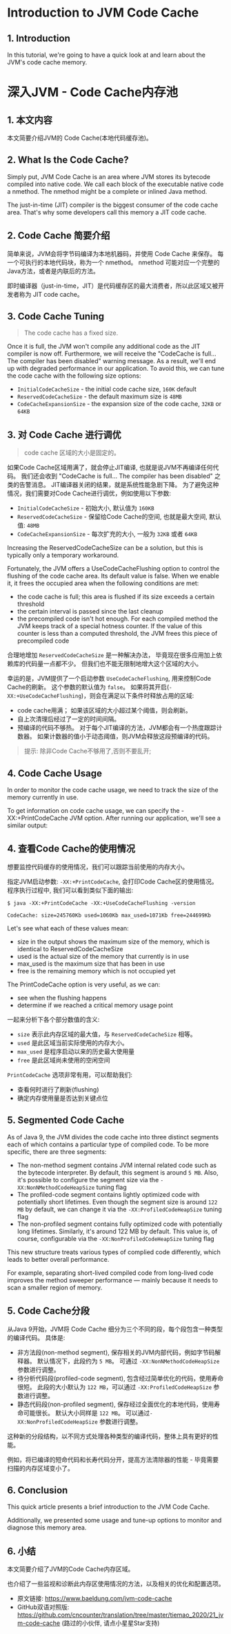 # Introduction to JVM Code Cache

## 1. Introduction

In this tutorial, we're going to have a quick look at and learn about the JVM's code cache memory.

# 深入JVM - Code Cache内存池

## 1. 本文内容

本文简要介绍JVM的 Code Cache(本地代码缓存池)。

## 2. What Is the Code Cache?

Simply put, JVM Code Cache is an area where JVM stores its bytecode compiled into native code. We call each block of the executable native code a nmethod. The nmethod might be a complete or inlined Java method.

The just-in-time (JIT) compiler is the biggest consumer of the code cache area. That's why some developers call this memory a JIT code cache.

## 2. Code Cache 简要介绍

简单来说，JVM会将字节码编译为本地机器码，并使用 Code Cache 来保存。
每一个可执行的本地代码块，称为一个 nmethod。
nmethod 可能对应一个完整的Java方法，或者是内联后的方法。

即时编译器（just-in-time，JIT）是代码缓存区的最大消费者，所以此区域又被开发者称为 JIT code cache。

## 3. Code Cache Tuning

> The code cache has a fixed size.

Once it is full, the JVM won't compile any additional code as the JIT compiler is now off. Furthermore, we will receive the "CodeCache is full… The compiler has been disabled" warning message. As a result, we'll end up with degraded performance in our application. To avoid this, we can tune the code cache with the following size options:

- `InitialCodeCacheSize` - the initial code cache size, `160K` default
- `ReservedCodeCacheSize` - the default maximum size is `48MB`
- `CodeCacheExpansionSize` - the expansion size of the code cache, `32KB` or `64KB`

## 3. 对 Code Cache 进行调优

> code cache 区域的大小是固定的。

如果Code Cache区域用满了，就会停止JIT编译, 也就是说JVM不再编译任何代码。
我们还会收到 "CodeCache is full… The compiler has been disabled" 之类的告警消息。
JIT编译器关闭的结果，就是系统性能急剧下降。
为了避免这种情况，我们需要对Code Cache进行调优，例如使用以下参数:

- `InitialCodeCacheSize` - 初始大小, 默认值为 `160KB`
- `ReservedCodeCacheSize` - 保留给Code Cache的空间, 也就是最大空间, 默认值:  `48MB`
- `CodeCacheExpansionSize` - 每次扩充的大小, 一般为 `32KB` 或者 `64KB`


Increasing the ReservedCodeCacheSize can be a solution, but this is typically only a temporary workaround.

Fortunately, the JVM offers a UseCodeCacheFlushing option to control the flushing of the code cache area. Its default value is false. When we enable it, it frees the occupied area when the following conditions are met:

- the code cache is full; this area is flushed if its size exceeds a certain threshold
- the certain interval is passed since the last cleanup
- the precompiled code isn't hot enough. For each compiled method the JVM keeps track of a special hotness counter. If the value of this counter is less than a computed threshold, the JVM frees this piece of precompiled code

合理地增加 `ReservedCodeCacheSize` 是一种解决办法， 毕竟现在很多应用加上依赖库的代码量一点都不少。
但我们也不能无限制地增大这个区域的大小。

幸运的是，JVM提供了一个启动参数 `UseCodeCacheFlushing`, 用来控制Code Cache的刷新。 这个参数的默认值为 `false`。
如果将其开启(`-XX:+UseCodeCacheFlushing`)，则会在满足以下条件时释放占用的区域:

- code cache用满； 如果该区域的大小超过某个阈值，则会刷新。
- 自上次清理后经过了一定的时间间隔。
- 预编译的代码不够热。 对于每个JIT编译的方法，JVM都会有一个热度跟踪计数器。 如果计数器的值小于动态阈值，则JVM会释放这段预编译的代码。

> 提示: 除非Code Cache不够用了,否则不要乱开;

## 4. Code Cache Usage

In order to monitor the code cache usage, we need to track the size of the memory currently in use.

To get information on code cache usage, we can specify the -XX:+PrintCodeCache JVM option. After running our application, we'll see a similar output:

## 4. 查看Code Cache的使用情况

想要监控代码缓存的使用情况，我们可以跟踪当前使用的内存大小。

指定JVM启动参数: `-XX:+PrintCodeCache`, 会打印Code Cache区的使用情况。
程序执行过程中, 我们可以看到类似下面的输出:

```shell
$ java -XX:+PrintCodeCache -XX:+UseCodeCacheFlushing -version

CodeCache: size=245760Kb used=1060Kb max_used=1071Kb free=244699Kb
```

Let's see what each of these values mean:

- size in the output shows the maximum size of the memory, which is identical to ReservedCodeCacheSize
- used is the actual size of the memory that currently is in use
- max_used is the maximum size that has been in use
- free is the remaining memory which is not occupied yet

The PrintCodeCache option is very useful, as we can:

- see when the flushing happens
- determine if we reached a critical memory usage point

一起来分析下各个部分数值的含义:

- `size` 表示此内存区域的最大值，与 `ReservedCodeCacheSize` 相等。
- `used` 是此区域当前实际使用的内存大小。
- `max_used` 是程序启动以来的历史最大使用量
- `free` 是此区域尚未使用的空闲空间

`PrintCodeCache` 选项非常有用，可以帮助我们:

- 查看何时进行了刷新(flushing)
- 确定内存使用量是否达到关键点位

## 5. Segmented Code Cache

As of Java 9, the JVM divides the code cache into three distinct segments each of which contains a particular type of compiled code. To be more specific, there are three segments:

- The non-method segment contains JVM internal related code such as the bytecode interpreter. By default, this segment is around `5 MB`. Also, it's possible to configure the segment size via the `-XX:NonNMethodCodeHeapSize` tuning flag
- The profiled-code segment contains lightly optimized code with potentially short lifetimes. Even though the segment size is around `122 MB` by default, we can change it via the `-XX:ProfiledCodeHeapSize` tuning flag
- The non-profiled segment contains fully optimized code with potentially long lifetimes. Similarly, it's around 122 MB by default. This value is, of course, configurable via the `-XX:NonProfiledCodeHeapSize` tuning flag

This new structure treats various types of complied code differently, which leads to better overall performance.

For example, separating short-lived compiled code from long-lived code improves the method sweeper performance — mainly because it needs to scan a smaller region of memory.

## 5. Code Cache分段

从Java 9开始，JVM将 Code Cache 细分为三个不同的段，每个段包含一种类型的编译代码。
具体是:

- 非方法段(non-method segment), 保存相关的JVM内部代码，例如字节码解释器。 默认情况下，此段约为 `5 MB`。 可通过 `-XX:NonNMethodCodeHeapSize` 参数进行调整。
- 待分析代码段(profiled-code segment), 包含经过简单优化的代码，使用寿命很短。 此段的大小默认为 `122 MB`，可以通过 `-XX:ProfiledCodeHeapSize` 参数进行调整。
- 静态代码段(non-profiled segment), 保存经过全面优化的本地代码，使用寿命可能很长。 默认大小同样是 `122 MB`。 可以通过`-XX:NonProfiledCodeHeapSize` 参数进行调整。

这种新的分段结构，以不同方式处理各种类型的编译代码，整体上具有更好的性能。

例如，将已编译的短命代码和长寿代码分开，提高方法清除器的性能 - 毕竟需要扫描的内存区域变小了。

## 6. Conclusion

This quick article presents a brief introduction to the JVM Code Cache.

Additionally, we presented some usage and tune-up options to monitor and diagnose this memory area.

## 6. 小结

本文简要介绍了JVM的Code Cache内存区域。

也介绍了一些监视和诊断此内存区使用情况的方法，以及相关的优化和配置选项。

- 原文链接: <https://www.baeldung.com/jvm-code-cache>
- GitHub双语对照版: <https://github.com/cncounter/translation/tree/master/tiemao_2020/21_jvm-code-cache> (路过的小伙伴, 请点小星星Star支持)

